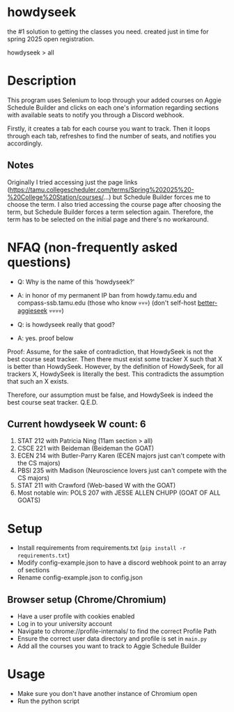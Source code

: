 # howdyseek
the #1 solution to getting the classes you need. created just in time for spring 2025 open registration.

howdyseek > all

# Description
This program uses Selenium to loop through your added courses on Aggie Schedule Builder and clicks on each one's information
regarding sections with available seats to notify you through a Discord webhook.

Firstly, it creates a tab for each course you want to track. Then it loops through each tab, refreshes to find the
number of seats, and notifies you accordingly.

## Notes
Originally I tried accessing just the page
links (https://tamu.collegescheduler.com/terms/Spring%202025%20-%20College%20Station/courses/...) but Schedule Builder
forces me to choose the term. I also tried accessing the course page after choosing the term, but Schedule Builder forces
a term selection again. Therefore, the term has to be selected on the initial page and there's no workaround.

# NFAQ (non-frequently asked questions)
- Q: Why is the name of this 'howdyseek?'
- A: in honor of my permanent IP ban from howdy.tamu.edu and compass-ssb.tamu.edu (those who know 💀💀💀) (don't self-host [better-aggieseek](https://github.com/michtra/better-aggieseek) 💀💀💀💀)

- Q: is howdyseek really that good?
- A: yes. proof below

Proof: Assume, for the sake of contradiction, that HowdySeek is not the best course seat tracker. Then there must exist some tracker X such that X is better than HowdySeek. However, by the definition of HowdySeek, for all trackers X, HowdySeek is literally the best. This contradicts the assumption that such an X exists.

Therefore, our assumption must be false, and HowdySeek is indeed the best course seat tracker. Q.E.D.

## Current howdyseek W count: 6
1. STAT 212 with Patricia Ning (11am section > all)
2. CSCE 221 with Beideman (Beideman the GOAT)
3. ECEN 214 with Butler-Parry Karen (ECEN majors just can't compete with the CS majors)
4. PBSI 235 with Madison (Neuroscience lovers just can't compete with the CS majors)
5. STAT 211 with Crawford (Web-based W with the GOAT)
6. Most notable win: POLS 207 with JESSE ALLEN CHUPP (GOAT OF ALL GOATS)

# Setup
- Install requirements from requirements.txt (`pip install -r requirements.txt`)
- Modify config-example.json to have a discord webhook point to an array of sections
- Rename config-example.json to config.json

## Browser setup (Chrome/Chromium)
- Have a user profile with cookies enabled
- Log in to your university account
- Navigate to chrome://profile-internals/ to find the correct Profile Path
- Ensure the correct user data directory and profile is set in `main.py`
- Add all the courses you want to track to Aggie Schedule Builder

# Usage
- Make sure you don't have another instance of Chromium open
- Run the python script

